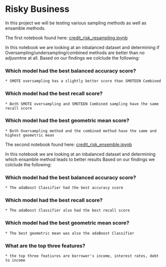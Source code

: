# Risky Business

In this project we will be testing various sampling methods as well as ensamble methods. 

The first notebook found here: [credit_risk_resampling.ipynb](credit_risk_resampling.ipynb)

In this notebook we are looking at an inbalanced dataset and determining if Oversampling/undersampling/combined methods are better than no adjusmtne at all.
Based on our findings we colclude the following:

### Which model had the best balanced accuracy score?
    * SMOTE oversampling has a slightly better score than SMOTEEN Combined
### Which model had the best recall score?
    * Both SMOTE oversampling and SMOTEEN Combined sampling have the same recall score
### Which model had the best geometric mean score?
    * Both Oversampling method and the combined method have the same and highest geometric mean


The second notebook found here: [credit_risk_ensemble.ipynb](credit_risk_ensemble.ipynb)

In this notebook we are looking at an inbalanced dataset and determining which ensamble method leads to better results
Based on our findings we colclude the following:

### Which model had the best balanced accuracy score?
    * The adaBoost Classifier had the best accuracy score
### Which model had the best recall score?
    * The adaBoost Classifier also had the best recall score
### Which model had the best geometric mean score?
    * The best geometric mean was also the adaBoost Classifier
### What are the top three features?
    * the top three featiures are borrower's income, interest rates, debt to income